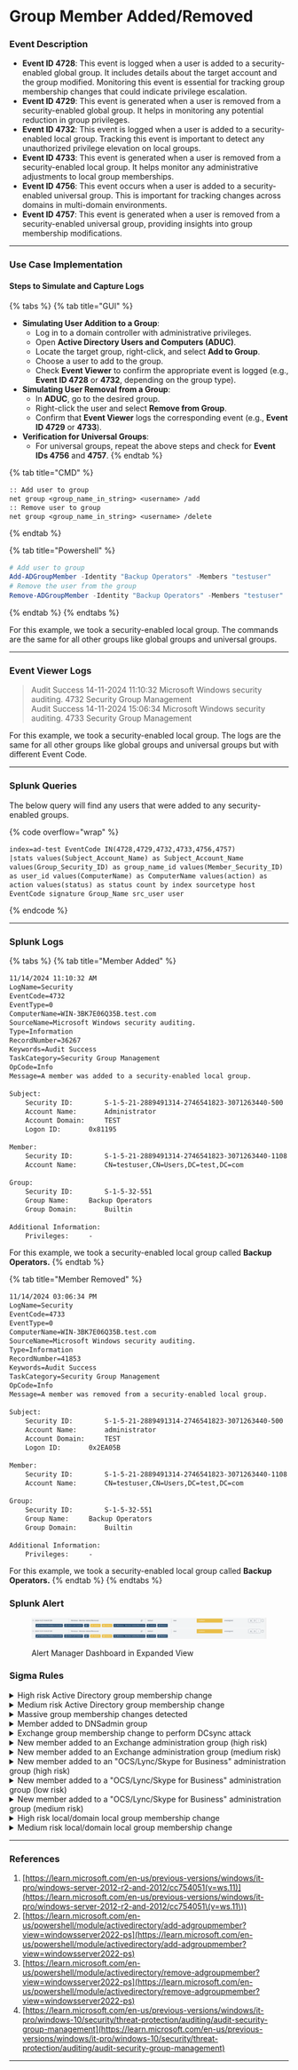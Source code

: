 # Group Member Added/Removed

### Event Description

* **Event ID 4728**: This event is logged when a user is added to a security-enabled global group. It includes details about the target account and the group modified. Monitoring this event is essential for tracking group membership changes that could indicate privilege escalation.
* **Event ID 4729**: This event is generated when a user is removed from a security-enabled global group. It helps in monitoring any potential reduction in group privileges.
* **Event ID 4732**: This event is logged when a user is added to a security-enabled local group. Tracking this event is important to detect any unauthorized privilege elevation on local groups.
* **Event ID 4733**: This event is generated when a user is removed from a security-enabled local group. It helps monitor any administrative adjustments to local group memberships.
* **Event ID 4756**: This event occurs when a user is added to a security-enabled universal group. This is important for tracking changes across domains in multi-domain environments.
* **Event ID 4757**: This event is generated when a user is removed from a security-enabled universal group, providing insights into group membership modifications.

***

### Use Case Implementation

#### Steps to Simulate and Capture Logs

{% tabs %}
{% tab title="GUI" %}
* **Simulating User Addition to a Group**:
  * Log in to a domain controller with administrative privileges.
  * Open **Active Directory Users and Computers (ADUC)**.
  * Locate the target group, right-click, and select **Add to Group**.
  * Choose a user to add to the group.
  * Check **Event Viewer** to confirm the appropriate event is logged (e.g., **Event ID 4728** or **4732**, depending on the group type).
* **Simulating User Removal from a Group**:
  * In **ADUC**, go to the desired group.
  * Right-click the user and select **Remove from Group**.
  * Confirm that **Event Viewer** logs the corresponding event (e.g., **Event ID 4729** or **4733**).
* **Verification for Universal Groups**:
  * For universal groups, repeat the above steps and check for **Event IDs 4756** and **4757**.
{% endtab %}

{% tab title="CMD" %}
```batch
:: Add user to group
net group <group_name_in_string> <username> /add
:: Remove user to group
net group <group_name_in_string> <username> /delete
```
{% endtab %}

{% tab title="Powershell" %}
```powershell
# Add user to group
Add-ADGroupMember -Identity "Backup Operators" -Members "testuser"
# Remove the user from the group
Remove-ADGroupMember -Identity "Backup Operators" -Members "testuser"
```
{% endtab %}
{% endtabs %}

For this example, we took a security-enabled local group. The commands are the same for all other groups like global groups and universal groups.

***

### Event Viewer Logs

> Audit Success 14-11-2024 11:10:32 Microsoft Windows security auditing. 4732 Security Group Management \
> Audit Success 14-11-2024 15:06:34 Microsoft Windows security auditing. 4733 Security Group Management

For this example, we took a security-enabled local group. The logs are the same for all other groups like global groups and universal groups but with different Event Code.

***

### Splunk Queries

The below query will find any users that were added to any security-enabled groups.

{% code overflow="wrap" %}
```splunk-spl
index=ad-test EventCode IN(4728,4729,4732,4733,4756,4757)
|stats values(Subject_Account_Name) as Subject_Account_Name values(Group_Security_ID) as group_name_id values(Member_Security_ID) as user_id values(ComputerName) as ComputerName values(action) as action values(status) as status count by index sourcetype host EventCode signature Group_Name src_user user
```
{% endcode %}

***

### Splunk Logs

{% tabs %}
{% tab title="Member Added" %}
```
11/14/2024 11:10:32 AM
LogName=Security
EventCode=4732
EventType=0
ComputerName=WIN-3BK7E06Q35B.test.com
SourceName=Microsoft Windows security auditing.
Type=Information
RecordNumber=36267
Keywords=Audit Success
TaskCategory=Security Group Management
OpCode=Info
Message=A member was added to a security-enabled local group.

Subject:
	Security ID:		S-1-5-21-2889491314-2746541823-3071263440-500
	Account Name:		Administrator
	Account Domain:		TEST
	Logon ID:		0x81195

Member:
	Security ID:		S-1-5-21-2889491314-2746541823-3071263440-1108
	Account Name:		CN=testuser,CN=Users,DC=test,DC=com

Group:
	Security ID:		S-1-5-32-551
	Group Name:		Backup Operators
	Group Domain:		Builtin

Additional Information:
	Privileges:		-
```

For this example, we took a security-enabled local group called **Backup Operators.**
{% endtab %}

{% tab title="Member Removed" %}
```
11/14/2024 03:06:34 PM
LogName=Security
EventCode=4733
EventType=0
ComputerName=WIN-3BK7E06Q35B.test.com
SourceName=Microsoft Windows security auditing.
Type=Information
RecordNumber=41853
Keywords=Audit Success
TaskCategory=Security Group Management
OpCode=Info
Message=A member was removed from a security-enabled local group.

Subject:
	Security ID:		S-1-5-21-2889491314-2746541823-3071263440-500
	Account Name:		administrator
	Account Domain:		TEST
	Logon ID:		0x2EA05B

Member:
	Security ID:		S-1-5-21-2889491314-2746541823-3071263440-1108
	Account Name:		CN=testuser,CN=Users,DC=test,DC=com

Group:
	Security ID:		S-1-5-32-551
	Group Name:		Backup Operators
	Group Domain:		Builtin

Additional Information:
	Privileges:		-
```

For this example, we took a security-enabled local group called **Backup Operators.**
{% endtab %}
{% endtabs %}

### Splunk Alert

<figure><img src="../../.gitbook/assets/image (1) (1) (1) (1) (1) (1).png" alt=""><figcaption><p>Alert Manager Dashboard in Expanded View</p></figcaption></figure>

### Sigma Rules

<details>

<summary>High risk Active Directory group membership change</summary>

```yaml
title: High risk Active Directory group membership change
description: Detects scenarios where a suspicious group membership is changed.
references:
- https://github.com/mdecrevoisier/EVTX-to-MITRE-Attack/tree/master/TA0003-Persistence/T1098.xxx-Account%20manipulation
- https://ss64.com/nt/syntax-groups.html
- https://docs.microsoft.com/en-us/windows/security/identity-protection/access-control/security-identifiers
tags:
- attack.persistence
- attack.t1098
author: mdecrevoisier
status: experimental
logsource:
  product: windows
  service: security
detection:
  selection:
    EventID:
      - 4728 # security global group member added
      - 4756 # universal group member added
      #- 4732 # local and domain local group are covered in another rule
    TargetSid|startswith: 'S-1-5-21-'
    TargetSid|endswith:
      - '-512' # Domain Admins (global)
      - '-518' # Schema Admins (universal)
      - '-519' # Enterprise Admins (universal)
      - '-520' # Group Policy Creator Owners (global)
      #- '-525' # Protected users (global) > focus only on removal actions, not adding . See dedicated rule
      - '-526' # Key Admins (global)
      - '-527' # Enterprise Key Admins (universal)
  condition: selection
falsepositives:
- Administrator activity
level: high
```

{% code overflow="wrap" %}
```splunk-spl
source=WinEventLog:Security AND ((EventID="4728" OR EventID="4756") AND TargetSid="S-1-5-21-*" AND (TargetSid="*-512" OR TargetSid="*-518" OR TargetSid="*-519" OR TargetSid="*-520" OR TargetSid="*-526" OR TargetSid="*-527"))
```
{% endcode %}

</details>

<details>

<summary>Medium risk Active Directory group membership change</summary>

```yaml
title: Medium risk Active Directory group membership change
description: Detects scenarios where a suspicious group membership is changed.
references:
- https://github.com/mdecrevoisier/EVTX-to-MITRE-Attack/tree/master/TA0003-Persistence/T1098.xxx-Account%20manipulation
- https://ss64.com/nt/syntax-groups.html
- https://docs.microsoft.com/en-us/windows/security/identity-protection/access-control/security-identifiers
tags:
- attack.persistence
- attack.t1098
author: mdecrevoisier
status: experimental
logsource:
  product: windows
  service: security
detection:
  selection:
    EventID:
      - 4728 # security global group member added
      - 4756 # universal group member added
      #- 4732 # local and domain local group are covered in another rule
    TargetSid|startswith: 'S-1-5-21-'
    TargetSid|endswith:
      - '-514' # Domain Guests
      - '-517' # Cert Publishers
      - '-520' # Group Policy Creator Owners
  condition: selection
falsepositives:
- Administrator activity
level: medium
```

{% code overflow="wrap" %}
```splunk-spl
source=WinEventLog:Security AND ((EventID="4728" OR EventID="4756") AND TargetSid="S-1-5-21-*" AND (TargetSid="*-514" OR TargetSid="*-517" OR TargetSid="*-520"))
```
{% endcode %}

</details>

<details>

<summary>Massive group membership changes detected</summary>

```yaml
title: Massive group membership changes detected
name: massive_group_changes
description: Detects scenarios where an attacker will add a compromised account into different domain groups in order to gain access to all the assets under the control of those concerned groups.
references:
  - https://github.com/mdecrevoisier/EVTX-to-MITRE-Attack/tree/master/TA0003-Persistence/T1098.xxx-Account%20manipulation
tags:
  - attack.persistence
  - attack.t1098
author: mdecrevoisier
status: experimental
logsource:
  product: windows
  service: security
detection:
  selection:
    EventID:
      - 4728 # security global group member added
      - 4756 # universal group member added
      - 4732 # local and domain local group member added
  condition: selection
falsepositives:
  - Automatic scripts, provisionning accounts
level: medium

---
title: Massive group membership changes detected Count
status: experimental
correlation:
  type: value_count
  rules:
    - massive_group_changes # Referenced here
  group-by:
    - SubjectUserSid
  timespan: 15m
  condition:
    gte: 20
    field: TargetSid # Count how many different groups had a member added in a short period by the same user
level: high

```

{% code overflow="wrap" %}
```splunk-spl
source="WinEventLog:Security" EventCode IN (4728, 4756, 4732)
| bin _time span=15m
| stats dc(TargetSid) as value_count by _time SubjectUserSid
| search value_count >= 20
```
{% endcode %}

</details>

<details>

<summary>Member added to DNSadmin group</summary>

```yaml
title: Member added to DNSadmin group
description: Detects scenarios where a suspicious change is done on DNSadmin group in order to abuse DNSadmin privileges for DLL load.
references:
- https://github.com/mdecrevoisier/EVTX-to-MITRE-Attack/tree/master/TA0003-Persistence/T1098.xxx-Account%20manipulation
- http://www.labofapenetrationtester.com/2017/05/abusing-dnsadmins-privilege-for-escalation-in-active-directory.html
- https://medium.com/r3d-buck3t/escalating-privileges-with-dnsadmins-group-active-directory-6f7adbc7005b
- https://www.ired.team/offensive-security-experiments/active-directory-kerberos-abuse/from-dnsadmins-to-system-to-domain-compromise
- http://www.labofapenetrationtester.com/2017/05/abusing-dnsadmins-privilege-for-escalation-in-active-directory.html
- https://medium.com/@esnesenon/feature-not-bug-dnsadmin-to-dc-compromise-in-one-line-a0f779b8dc83
- https://medium.com/r3d-buck3t/escalating-privileges-with-dnsadmins-group-active-directory-6f7adbc7005b
- https://medium.com/techzap/dns-admin-privesc-in-active-directory-ad-windows-ecc7ed5a21a2
- https://phackt.com/dnsadmins-group-exploitation-write-permissions
tags:
- attack.persistence
- attack.t1098
author: mdecrevoisier
status: experimental
logsource:
  product: windows
  service: security
detection:
  selection:
    EventID:
      - 4728 # security global group member added
      - 4756 # universal group member added
      - 4732 # local and domain local group member added > group below is per default with this group type
    TargetUserName: DnsAdmins # Group SID is random
  condition: selection
falsepositives:
- Rare administrator activity
level: high

```

{% code overflow="wrap" %}
```splunk-spl
source=WinEventLog:Security AND ((EventID="4728" OR EventID="4756" OR EventID="4732") AND TargetUserName="DnsAdmins")
```
{% endcode %}

</details>

<details>

<summary>Exchange group membership change to perform DCsync attack</summary>

```yaml
title: Exchange group membership change to perform DCsync attack
description: Detects scenarios where an attacker adds its account into a sensitive Exchange group to obtain "Replicating Directory Changes /all" and perform DCsync attack.
references:
- https://adsecurity.org/?p=4119
- https://pentestlab.blog/2019/09/12/microsoft-exchange-acl/
- https://github.com/mdecrevoisier/EVTX-to-MITRE-Attack/tree/master/TA0006-Credential%20Access
- https://blog.fox-it.com/2018/04/26/escalating-privileges-with-acls-in-active-directory/
tags:
- attack.credential_access
- attack.t1003.006
author: mdecrevoisier
status: experimental
logsource:
  product: windows
  service: security
detection:
  selection:
    EventID:
      - 4728 # security global group member added
      - 4756 # universal group member added > groups below are per default with this group type
      - 4732 # local and domain local group member added
    TargetUserName:
      - 'Exchange Trusted Subsystem'
      - 'Exchange Windows Permissions'
  condition: selection
falsepositives:
- Exchange administrator updating server configuration
- Exchange upgrade or migration
level: high
```

{% code overflow="wrap" %}
```splunk-spl
source=WinEventLog:Security AND ((EventID="4728" OR EventID="4756" OR EventID="4732") AND (TargetUserName="Exchange Trusted Subsystem" OR TargetUserName="Exchange Windows Permissions"))
```
{% endcode %}

</details>

<details>

<summary>New member added to an Exchange administration group (high risk)</summary>

```yaml
title: New member added to an Exchange administration group (high risk)
description: Detects scenarios where a new member is added to a sensitive group related to Exchange server
references:
- https://msexchangeguru.com/2015/12/18/rbac-2016/
- https://github.com/mdecrevoisier/EVTX-to-MITRE-Attack/tree/master/TA0003-Persistence/T1098.xxx-Account%20manipulation
tags:
- attack.persistence
- attack.t1098
author: mdecrevoisier
status: experimental
logsource:
  product: windows
  service: security
detection:
  selection:
    EventID:
      - 4728 # security global group member added
      - 4756 # universal group member added
      - 4732 # local and domain local group member added
    TargetUserName:
      #- 'Exchange Trusted Subsystem' > See related rule for DC sync group change
      #- 'Exchange Windows Permissions' > See related rule for DC sync group change
      - 'Exchange Organization Administrators'
      - 'Exchange Public Folder Administrators'
      - 'Exchange Recipient Administrators'
      - 'Security Administrator'
      - 'Exchange Domain Servers'
      - 'Exchange Enterprise Servers'
      - 'Exchange Servers'
  condition: selection
falsepositives:
- Exchange administrator updating server configuration
- Exchange upgrade or migration
level: medium
```

{% code overflow="wrap" %}
```splunk-spl
source=WinEventLog:Security AND ((EventID="4728" OR EventID="4756" OR EventID="4732") AND (TargetUserName="Exchange Organization Administrators" OR TargetUserName="Exchange Public Folder Administrators" OR TargetUserName="Exchange Recipient Administrators" OR TargetUserName="Security Administrator" OR TargetUserName="Exchange Domain Servers" OR TargetUserName="Exchange Enterprise Servers" OR TargetUserName="Exchange Servers"))
```
{% endcode %}

</details>

<details>

<summary>New member added to an Exchange administration group (medium risk)</summary>

```yaml
title: New member added to an Exchange administration group (medium risk)
description: Detects scenarios where a new member is added to a sensitive group related to Exchange server
references:
- https://msexchangeguru.com/2015/12/18/rbac-2016/
- https://github.com/mdecrevoisier/EVTX-to-MITRE-Attack/tree/master/TA0003-Persistence/T1098.xxx-Account%20manipulation
tags:
- attack.persistence
- attack.t1098
author: mdecrevoisier
status: experimental
logsource:
  product: windows
  service: security
detection:
  selection:
    EventID:
      - 4728 # security global group member added
      - 4756 # universal group member added
      - 4732 # local and domain local group member added
    TargetUserName:
      - 'Security Reader'
      - 'Exchange View-Only Administrators'
      - 'Organization Management'
      - 'Public Folder Management'
      - 'Recipient Management'
      - 'Records Management'
      - 'Server Management'
      - 'UM Management'
      - 'View-only Organization Management'
  condition: selection
falsepositives:
- Exchange administrator updating server configuration
- Exchange upgrade or migration
level: medium
```

{% code overflow="wrap" %}
```splunk-spl
source=WinEventLog:Security AND ((EventID="4728" OR EventID="4756" OR EventID="4732") AND (TargetUserName="Security Reader" OR TargetUserName="Exchange View-Only Administrators" OR TargetUserName="Organization Management" OR TargetUserName="Public Folder Management" OR TargetUserName="Recipient Management" OR TargetUserName="Records Management" OR TargetUserName="Server Management" OR TargetUserName="UM Management" OR TargetUserName="View-only Organization Management"))
```
{% endcode %}

</details>

<details>

<summary>New member added to an "OCS/Lync/Skype for Business" administration group (high risk)</summary>

```yaml
title: New member added to an "OCS/Lync/Skype for Business" administration group (high risk)
description: Detects scenarios where a new member is added to a sensitive administration group related to OCS/Lync/Skype for Business in order to scan topology, infiltrate servers and move laterally.
references:
- https://docs.microsoft.com/en-us/previous-versions/office/lync-server-2013/lync-server-2013-planning-for-role-based-access-control
- https://docs.microsoft.com/en-us/skypeforbusiness/schema-reference/active-directory-schema-extensions-classes-and-attributes/changes-made-by-forest-preparation
- https://blog.insideo365.com/2012/11/a-lync-administrator-access-refresher/
tags:
- attack.persistence
- attack.t1098
author: mdecrevoisier
status: experimental
logsource:
  product: windows
  service: security
detection:
  selection:
    EventID:
      - 4728 # security global group member added
      - 4756 # universal group member added
      - 4732 # local and domain local group member added
    TargetUserName:
      - CSAdministrator
      - CSServerAdministrator
      - RTCUniversalServerAdmins
  condition: selection
falsepositives:
- OCS/Lync/Skype administrator updating server configuration or topology
- OCS/Lync/Skype upgrade or migration
level: high
```

{% code overflow="wrap" %}
```splunk-spl
source=WinEventLog:Security AND ((EventID="4728" OR EventID="4756" OR EventID="4732") AND (TargetUserName="CSAdministrator" OR TargetUserName="CSServerAdministrator" OR TargetUserName="RTCUniversalServerAdmins"))
```
{% endcode %}

</details>

<details>

<summary>New member added to a "OCS/Lync/Skype for Business" administration group (low risk)</summary>

```yaml
title: New member added to a "OCS/Lync/Skype for Business" administration group (low risk)
description: Detects scenarios where a new member is added to a sensitive administration group related to OCS/Lync/Skype for Business in order to scan topology, infiltrate servers and move laterally.
references:
- https://docs.microsoft.com/en-us/previous-versions/office/lync-server-2013/lync-server-2013-planning-for-role-based-access-control
- https://docs.microsoft.com/en-us/skypeforbusiness/schema-reference/active-directory-schema-extensions-classes-and-attributes/changes-made-by-forest-preparation
- https://blog.insideo365.com/2012/11/a-lync-administrator-access-refresher/
tags:
- attack.persistence
- attack.t1098
author: mdecrevoisier
status: experimental
logsource:
  product: windows
  service: security
detection:
  selection:
    EventID:
      - 4728 # security global group member added
      - 4756 # universal group member added
      - 4732 # local and domain local group member added
    TargetUserName:
      - CSHelpDesk
      - CSLocationAdministrator
      - CSPersistentChatAdministrator
      - CSResponseGroupAdministrator
      - CSResponseGroupManager
      - CSViewOnlyAdministrator
      - CSVoiceAdministrator
      - RTCComponentUniversalServices
      - RTCProxyUniversalServices
      - RTCSBAUniversalServices
      - RTCUniversalConfigReplicator
      - RTCUniversalGlobalReadOnlyGroup
      - RTCUniversalReadOnlyAdmins
      - RTCUniversalServerReadOnlyGroup
      - RTCUniversalUserAdmins
      - RTCUniversalUserReadOnlyGroup
  condition: selection
falsepositives:
- OCS/Lync/Skype administrator updating server configuration or topology
- OCS/Lync/Skype upgrade or migration
level: high
```

{% code overflow="wrap" %}
```splunk-spl
source=WinEventLog:Security AND ((EventID="4728" OR EventID="4756" OR EventID="4732") AND (TargetUserName="CSHelpDesk" OR TargetUserName="CSLocationAdministrator" OR TargetUserName="CSPersistentChatAdministrator" OR TargetUserName="CSResponseGroupAdministrator" OR TargetUserName="CSResponseGroupManager" OR TargetUserName="CSViewOnlyAdministrator" OR TargetUserName="CSVoiceAdministrator" OR TargetUserName="RTCComponentUniversalServices" OR TargetUserName="RTCProxyUniversalServices" OR TargetUserName="RTCSBAUniversalServices" OR TargetUserName="RTCUniversalConfigReplicator" OR TargetUserName="RTCUniversalGlobalReadOnlyGroup" OR TargetUserName="RTCUniversalReadOnlyAdmins" OR TargetUserName="RTCUniversalServerReadOnlyGroup" OR TargetUserName="RTCUniversalUserAdmins" OR TargetUserName="RTCUniversalUserReadOnlyGroup"))
```
{% endcode %}

</details>

<details>

<summary>New member added to a "OCS/Lync/Skype for Business" administration group (medium risk)</summary>

```yaml
title: New member added to a "OCS/Lync/Skype for Business" administration group (medium risk)
description: Detects scenarios where a new member is added to a sensitive administration group related to OCS/Lync/Skype for Business in order to scan topology, infiltrate servers and move laterally.
references:
- https://docs.microsoft.com/en-us/previous-versions/office/lync-server-2013/lync-server-2013-planning-for-role-based-access-control
- https://docs.microsoft.com/en-us/skypeforbusiness/schema-reference/active-directory-schema-extensions-classes-and-attributes/changes-made-by-forest-preparation
- https://blog.insideo365.com/2012/11/a-lync-administrator-access-refresher/
tags:
- attack.persistence
- attack.t1098
author: mdecrevoisier
status: experimental
logsource:
  product: windows
  service: security
detection:
  selection:
    EventID:
      - 4728 # security global group member added
      - 4756 # universal group member added
      - 4732 # local and domain local group member added
    TargetUserName:
      - CSArchivingAdministrator
      - CSUserAdministrator
      - RTCHSUniversalServices
      - RTCUniversalGlobalWriteGroup
      - RTCUniversalSBATechnicians
  condition: selection
falsepositives:
- OCS/Lync/Skype administrator updating server configuration or topology
- OCS/Lync/Skype upgrade or migration
level: high
```

{% code overflow="wrap" %}
```splunk-spl
source=WinEventLog:Security AND ((EventID="4728" OR EventID="4756" OR EventID="4732") AND (TargetUserName="CSArchivingAdministrator" OR TargetUserName="CSUserAdministrator" OR TargetUserName="RTCHSUniversalServices" OR TargetUserName="RTCUniversalGlobalWriteGroup" OR TargetUserName="RTCUniversalSBATechnicians"))
```
{% endcode %}

</details>

<details>

<summary>High risk local/domain local group membership change</summary>

```yaml
title: High risk local/domain local group membership change
description: Detects scenarios where a suspicious group membership is changed. Having Microsoft LAPS installed may trigger false positive events for the builtin administrators group triggered by the system account (S-1-5-18).
references:
- https://github.com/mdecrevoisier/EVTX-to-MITRE-Attack/tree/master/TA0003-Persistence/T1098.xxx-Account%20manipulation
- https://ss64.com/nt/syntax-groups.html
- https://docs.microsoft.com/en-us/windows/security/identity-protection/access-control/security-identifiers
tags:
- attack.persistence
- attack.t1098
author: mdecrevoisier
status: experimental
logsource:
  product: windows
  service: security
detection:
  selection:
    EventID: 4732 # local and domain local group
    TargetSid|startswith: 'S-1-5-32'
    TargetSid|endswith:
      - '-544' # Administrators
      - '-547' # Power Users
      - '-548' # Account Operators
      - '-549' # Server Operators
      - '-551' # Backup Operators
      - '-578' # Hyper-V Administrators
  filter:
    SubjectUserSid: 'S-1-5-18' # LAPS or others IAM solutions may trigger this as a false positive
  condition: selection and not filter
falsepositives:
- Administrator activity
level: high
```

{% code overflow="wrap" %}
```splunk-spl
source=WinEventLog:Security AND (EventID="4732" AND TargetSid="S-1-5-32*" AND (TargetSid="*-544" OR TargetSid="*-547" OR TargetSid="*-548" OR TargetSid="*-549" OR TargetSid="*-551" OR TargetSid="*-578")) AND  NOT (SubjectUserSid="S-1-5-18")
```
{% endcode %}

</details>

<details>

<summary>Medium risk local/domain local group membership change</summary>

```yaml
title: Medium risk local/domain local group membership change
description: Detects scenarios where a suspicious group membership is changed.
references:
- https://github.com/mdecrevoisier/EVTX-to-MITRE-Attack/tree/master/TA0003-Persistence/T1098.xxx-Account%20manipulation
- https://ss64.com/nt/syntax-groups.html
- https://docs.microsoft.com/en-us/windows/security/identity-protection/access-control/security-identifiers
tags:
- attack.persistence
- attack.t1098
author: mdecrevoisier
status: experimental
logsource:
  product: windows
  service: security
detection:
  selection:
    EventID: 4732 # local and domain local group
    TargetSid|startswith: 'S-1-5-32'
    TargetSid|endswith:
      - '-546'  # Guests
      - '-550'  # Print Operators
      - '-555'  # Remote Desktop Users
      - '-556'  # Network Configuration Operators
      - '-557'  # Incoming Forest Trust Builders
      - '-560'  # Windows Authorization Access Group
      - '-562'  # Distributed COM Users
      - '-568'  # IIS_IUSRS
      - '-569'  # Cryptographic Operators
      - '-573'  # Event Log Readers
      - '-574'  # Certificate Service DCOM Access
      - '-579'  # Access Control Assistance Operators
      - '-580'  # Remote Management Users
      - '-582'  # Storage Replica Administrators
      # add DnsAdmins group but has no default RID
  filter_sytem:
    SubjectUserSid: 'S-1-5-18' # LAPS or others IAM solutions may trigger this as a false positive
  filter_iis:
    TargetSid: "S-1-5-32-568" # IIS_IUSRS
    MemberSid: "S-1-5-20"     # Network service account
  condition: selection and not (filter_sytem OR filter_iis)
falsepositives:
- Administrator activity
level: high
```

{% code overflow="wrap" %}
```splunk-spl
source=WinEventLog:Security AND (EventID="4732" AND TargetSid="S-1-5-32*" AND (TargetSid="*-546" OR TargetSid="*-550" OR TargetSid="*-555" OR TargetSid="*-556" OR TargetSid="*-557" OR TargetSid="*-560" OR TargetSid="*-562" OR TargetSid="*-568" OR TargetSid="*-569" OR TargetSid="*-573" OR TargetSid="*-574" OR TargetSid="*-579" OR TargetSid="*-580" OR TargetSid="*-582")) AND  NOT (SubjectUserSid="S-1-5-18" OR (TargetSid="S-1-5-32-568" AND MemberSid="S-1-5-20"))
```
{% endcode %}

</details>

***

### References

1. [https://learn.microsoft.com/en-us/previous-versions/windows/it-pro/windows-server-2012-r2-and-2012/cc754051(v=ws.11)](https://learn.microsoft.com/en-us/previous-versions/windows/it-pro/windows-server-2012-r2-and-2012/cc754051\(v=ws.11\))
2. [https://learn.microsoft.com/en-us/powershell/module/activedirectory/add-adgroupmember?view=windowsserver2022-ps](https://learn.microsoft.com/en-us/powershell/module/activedirectory/add-adgroupmember?view=windowsserver2022-ps)
3. [https://learn.microsoft.com/en-us/powershell/module/activedirectory/remove-adgroupmember?view=windowsserver2022-ps](https://learn.microsoft.com/en-us/powershell/module/activedirectory/remove-adgroupmember?view=windowsserver2022-ps)
4. [https://learn.microsoft.com/en-us/previous-versions/windows/it-pro/windows-10/security/threat-protection/auditing/audit-security-group-management](https://learn.microsoft.com/en-us/previous-versions/windows/it-pro/windows-10/security/threat-protection/auditing/audit-security-group-management)

***
